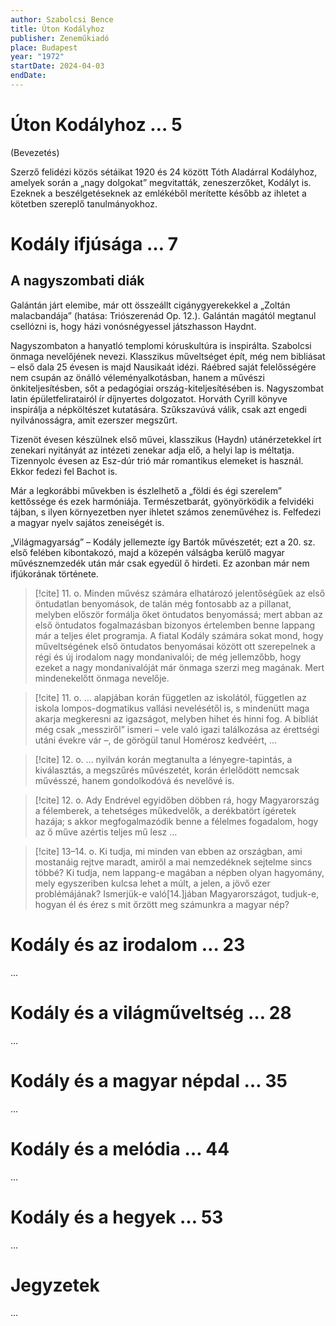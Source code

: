 ```yaml
---
author: Szabolcsi Bence
title: Úton Kodályhoz
publisher: Zeneműkiadó
place: Budapest
year: "1972"
startDate: 2024-04-03
endDate:
---
```

# Úton Kodályhoz … 5
(Bevezetés)

Szerző felidézi közös sétáikat 1920 és 24 között Tóth Aladárral Kodályhoz, amelyek során a „nagy dolgokat” megvitatták, zeneszerzőket, Kodályt is. Ezeknek a beszélgetéseknek az emlékéből merítette később az ihletet a kötetben szereplő tanulmányokhoz.
# Kodály ifjúsága … 7
## A nagyszombati diák

Galántán járt elemibe, már ott összeállt cigánygyerekekkel a „Zoltán malacbandája” (hatása: Triószerenád Op. 12.). Galántán magától megtanul csellózni is, hogy házi vonósnégyessel játszhasson Haydnt.

Nagyszombaton a hanyatló templomi kóruskultúra is inspirálta. Szabolcsi önmaga nevelőjének nevezi. Klasszikus műveltséget épít, még nem bibliásat – első dala 25 évesen is majd Nausikaát idézi. Ráébred saját felelősségére nem csupán az önálló véleményalkotásban, hanem a művészi önkiteljesítésben, sőt a pedagógiai ország-kiteljesítésében is. Nagyszombat latin épületfeliratairól ír díjnyertes dolgozatot. Horváth Cyrill könyve inspirálja a népköltészet kutatására. Szűkszavúvá válik, csak azt engedi nyilvánosságra, amit ezerszer megszűrt.

Tizenöt évesen készülnek első művei, klasszikus (Haydn) utánérzetekkel írt zenekari nyitányát az intézeti zenekar adja elő, a helyi lap is méltatja. Tizennyolc évesen az Esz-dúr trió már romantikus elemeket is használ. Ekkor fedezi fel Bachot is.

Már a legkorábbi művekben is észlelhető a „földi és égi szerelem” kettőssége és ezek harmóniája. Természetbarát, gyönyörködik a felvidéki tájban, s ilyen környezetben nyer ihletet számos zeneművéhez is. Felfedezi a magyar nyelv sajátos zeneiségét is.

„Világmagyarság” – Kodály jellemezte így Bartók művészetét; ezt a 20. sz. első felében kibontakozó, majd a közepén válságba kerülő magyar művésznemzedék után már csak egyedül ő hirdeti. Ez azonban már nem ifjúkorának története.

> [!cite] 11\. o.
> Minden művész számára elhatározó jelentőségűek az első öntudatlan benyomások, de talán még fontosabb az a pillanat, melyben először formálja őket öntudatos benyomássá; mert abban az első öntudatos fogalmazásban bizonyos értelemben benne lappang már a teljes élet programja. A fiatal Kodály számára sokat mond, hogy műveltségének első öntudatos benyomásai között ott szerepelnek a régi és új irodalom nagy mondanivalói; de még jellemzőbb, hogy ezeket a nagy mondanivalóját már önmaga szerzi meg magának. Mert mindenekelőtt önmaga nevelője.

> [!cite] 11\. o.
> … alapjában korán független az iskolától, független az iskola lompos-dogmatikus vallási nevelésétől is, s mindenütt maga akarja megkeresni az igazságot, melyben hihet és hinni fog. A bibliát még csak „messziről” ismeri – vele való igazi találkozása az érettségi utáni évekre vár –, de görögül tanul Homérosz kedvéért, …

> [!cite] 12\. o.
> … nyilván korán megtanulta a lényegre-tapintás, a kiválasztás, a megszűrés művészetét, korán érlelődött nemcsak művésszé, hanem gondolkodóvá és nevelővé is.

> [!cite] 12\. o.
> Ady Endrével egyidőben döbben rá, hogy Magyarország a félemberek, a tehetséges műkedvelők, a derékbatört ígéretek hazája; s akkor megfogalmazódik benne a félelmes fogadalom, hogy az ő műve azértis teljes mű lesz …

> [!cite] 13–14. o.
> Ki tudja, mi minden van ebben az országban, ami mostanáig rejtve maradt, amiről a mai nemzedéknek sejtelme sincs többé? Ki tudja, nem lappang-e magában a népben olyan hagyomány, mely egyszeriben kulcsa lehet a múlt, a jelen, a jövő ezer problémájának? Ismerjük-e való\[14.]jában Magyarországot, tudjuk-e, hogyan él és érez s mit őrzött meg számunkra a magyar nép?
# Kodály és az irodalom … 23
...
# Kodály és a világműveltség … 28
...
# Kodály és a magyar népdal … 35
...
# Kodály és a melódia … 44
...
# Kodály és a hegyek … 53
...
# Jegyzetek
...

